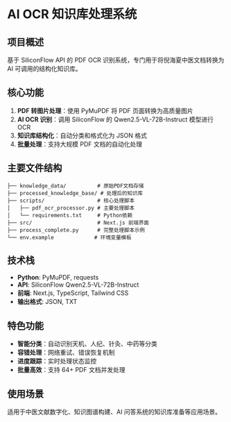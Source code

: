 # AI OCR 知识库处理系统

## 项目概述
基于 SiliconFlow API 的 PDF OCR 识别系统，专门用于将倪海夏中医文档转换为 AI 可调用的结构化知识库。

## 核心功能
1. **PDF 转图片处理**：使用 PyMuPDF 将 PDF 页面转换为高质量图片
2. **AI OCR 识别**：调用 SiliconFlow 的 Qwen2.5-VL-72B-Instruct 模型进行 OCR
3. **知识库结构化**：自动分类和格式化为 JSON 格式
4. **批量处理**：支持大规模 PDF 文档的自动化处理

## 主要文件结构
```
├── knowledge_data/          # 原始PDF文档存储
├── processed_knowledge_base/ # 处理后的知识库
├── scripts/                 # 核心处理脚本
│   ├── pdf_ocr_processor.py # 主要处理脚本
│   └── requirements.txt     # Python依赖
├── src/                     # Next.js 前端界面
├── process_complete.py      # 完整处理脚本示例
└── env.example             # 环境变量模板
```

## 技术栈
- **Python**: PyMuPDF, requests
- **API**: SiliconFlow Qwen2.5-VL-72B-Instruct
- **前端**: Next.js, TypeScript, Tailwind CSS
- **输出格式**: JSON, TXT

## 特色功能
- **智能分类**：自动识别天机、人纪、针灸、中药等分类
- **容错处理**：网络重试、错误恢复机制
- **进度跟踪**：实时处理状态监控
- **批量高效**：支持 64+ PDF 文档并发处理

## 使用场景
适用于中医文献数字化、知识图谱构建、AI 问答系统的知识库准备等应用场景。 